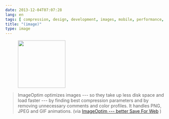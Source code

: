 ```yaml
---
date: 2013-12-04T07:07:28
lang: en
tags: [ compression, design, development, images, mobile, performance, tools, web ]
title: "(image)"
type: image
---
```


<figure>
<a
href="https://hugo.ferreira.cc/imageoptim-optimizes-images-so-they-take-up-less/attachment/304/"
rel="attachment"><img
src="/wp-content/uploads/2013/12/tumblr_mxa6elCN0a1qz82meo1_1280-150x150.png"
width="150" height="150" /></a></figure>

> ImageOptim optimizes images --- so they take up less disk space and
> load faster --- by finding best compression parameters and by removing
> unnecessary comments and color profiles. It handles PNG, JPEG and GIF
> animations. (via [ImageOptim --- better Save For
> Web](http://imageoptim.com/) )


